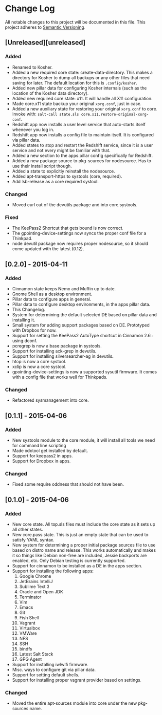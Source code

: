 # Change Log
All notable changes to this project will be documented in this file.
This project adheres to [Semantic Versioning](http://semver.org/).

## [Unreleased][unreleased]
### Added
- Renamed to Kosher.
- Added a new required core state: create-data-directory. This makes a directory
for Kosher to dump all backups or any other files that need saving for later.
The default location for this is `.config/kosher`.
- Added new pillar data for configuring Kosher internals (such as the location
of the Kosher data directory).
- Added new required core state: x11. It will handle all X11 configuration.
- Made core.x11 state backup your original `xorg.conf`, just in case.
- Added a new auxiliary state for restoring your original `xorg.conf` to core.
Invoke with: `salt-call state.sls core.x11.restore-original-xorg-conf`.
- Redshift app now installs a user level service that auto-starts itself whenever
you log in.
- Redshift app now installs a config file to maintain itself. It is configured
via pillar data.
- Added states to stop and restart the Redshift service, since it is a user
service and not every might be familiar with that.
- Added a new section to the apps pillar config specifically for Redshift.
- Added a new package source to pkg-sources for nodesource. Has to use their
install script though.
- Added a state to explicitly reinstall the nodesource.
- Added apt-transport-https to systools (core, required).
- Add lsb-release as a core required systool.

### Changed
- Moved curl out of the devutils package and into core.systools.

### Fixed
- The KeePass2 Shortcut that gets bound is now correct.
- The gpointing-device-settings now syncs the proper conf file for a Thinkpad.
- node devutil package now requires proper nodesource, so it should come updated
with the latest (0.12).

## [0.2.0] - 2015-04-11
### Added
- Cinnamon state keeps Nemo and Muffin up to date.
- Gnome Shell as a desktop environment.
- Pillar data to configure apps in general.
- Pillar data to configure desktop environments, in the apps pillar data.
- This Changelog.
- System for determining the default selected DE based on pillar data and
installing it.
- Small system for adding support packages based on DE. Prototyped with
Dropbox for now.
- Support for setting the KeePass2 AutoType shortcut in Cinnamon 2.6+
using dconf.
- pcregrep is now a base package in systools.
- Support for installing ack-grep in devutils.
- Support for installing silversearcher-ag in devutils.
- htop is now a core systool.
- xclip is now a core systool.
- gpointing-device-settings is now a supported sysutil firmware. It comes
with a config file that works well for Thinkpads.

### Changed
- Refactored sysmanagement into core.

## [0.1.1] - 2015-04-06
### Added
- New systools module to the core module, it will install all tools we need
for command line scripting
- Made xdotool get installed by default.
- Support for keepass2 in apps.
- Support for Dropbox in apps.

### Changed
- Fixed some require oddness that should not have been.

## [0.1.0] - 2015-04-06
### Added
- New core state. All top.sls files must include the core state as it sets up
all other states.
- New core.pass state. This is just an empty state that can be used to satisfy
YAML syntax.
- New system for determining a proper initial package sources file to use based
on distro name and release. This works automatically and makes it so things like Debian
non-free are included, Jessie backports are enabled, etc. Only Debian testing is currently
supported.
- Support for cinnamon to be installed as a DE in the apps section.
- Support for installing the following apps:
  1. Google Chrome
  2. JetBrains IntelliJ
  3. Sublime Text 3
  4. Oracle and Open JDK
  5. Terminator
  6. Vim
  7. Emacs
  8. Git
  9. Fish Shell
  10. Vagrant
  11. Virtualbox
  12. VMWare
  13. NFS
  14. SSH
  15. bindfs
  16. Latest Salt Stack
  17. GPG Agent
- Support for installing iwlwifi firmware.
- Misc. ways to configure git via pillar data.
- Support for setting default shells.
- Support for installing proper vagrant provider based on settings.

### Changed
- Moved the entire apt-sources module into core under the new pkg-sources name.
